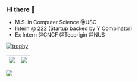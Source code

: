 ### Hi there 👋

- M.S. in Computer Science @USC
- Intern @ 222 (Startup backed by Y Combinator)
- Ex Intern @CNCF @Tecorigin @NUS
  
[![trophy](https://github-profile-trophy.vercel.app/?username=guohaoyu110&column=9)](https://github.com/guohaoyu110)

| <img align="center" src="https://github-readme-stats.vercel.app/api?username=guohaoyu110&show_icons=true&hide_border=true" /> | <img align="center" src="https://github-readme-streak-stats.herokuapp.com?user=guohaoyu110&hide_border=true&date_format=M%20j%5B%2C%20Y%5D&ring=7EDDCF&fire=7EDDCF" /> |
| ------------------------------------------------------------ | ------------------------------------------------------------ |

![](https://komarev.com/ghpvc/?username=guohaoyu110&color=brightgreen)
